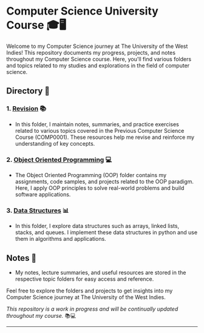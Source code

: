 # Computer Science University Course 🎓🖥️

Welcome to my Computer Science journey at The University of the West Indies! This repository documents my progress, projects, and notes throughout my Computer Science course. Here, you'll find various folders and topics related to my studies and explorations in the field of computer science.

## Directory 📁

### 1. [Revision](./Revision) 📚

- In this folder, I maintain notes, summaries, and practice exercises related to various topics covered in the Previous Computer Science Course (COMP0001). These resources help me revise and reinforce my understanding of key concepts.

### 2. [Object Oriented Programming](./Object-Oriented%20Programming%20(OOP)) 💻

- The Object Oriented Programming (OOP) folder contains my assignments, code samples, and projects related to the OOP paradigm. Here, I apply OOP principles to solve real-world problems and build software applications.

### 3. [Data Structures](./Data%20Structures) 📊

- In this folder, I explore data structures such as arrays, linked lists, stacks, and queues. I implement these data structures in python and use them in algorithms and applications.

## Notes 📝

- My notes, lecture summaries, and useful resources are stored in the respective topic folders for easy access and reference.

Feel free to explore the folders and projects to get insights into my Computer Science journey at The University of the West Indies. 

*This repository is a work in progress and will be continually updated throughout my course.* 📚💻

---

